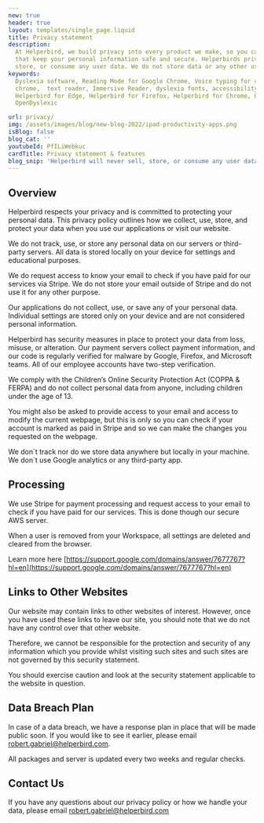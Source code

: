 ```yaml
---
new: true
header: true
layout: templates/single_page.liquid
title: Privacy statement
description:
  At Helperbird, we build privacy into every product we make, so you can enjoy great experiences
  that keep your personal information safe and secure. Helperbirds privacy features don`t sell,
  store, or consume any user data. We do not store data or any other user-related content.
keywords:
  Dyslexia software, Reading Mode for Google Chrome, Voice typing for chrome, Text to speech for
  chrome,  text reader, Immersive Reader, dyslexia fonts, accessibility software, dyslexia software,
  Helperbird for Edge, Helperbird for Firefox, Helperbird for Chrome, Opendyslexic for Chrome,
  OpenDyslexic

url: privacy/
img: /assets/images/blog/new-blog-2022/ipad-productivity-apps.png
isBlog: false
blog_cat: ''
youtubeId: PfILiWebkuc
cardTitle: Privacy statement & features
blog_snip: 'Helperbird will never sell, store, or consume any user data.'
---
```




## Overview

Helperbird respects your privacy and is committed to protecting your personal data. This privacy policy outlines how we collect, use, store, and protect your data when you use our applications or visit our website.

We do not track, use, or store any personal data on our servers or third-party servers. All data is stored locally on your device for settings and educational purposes.

We do request access to know your email to check if you have paid for our services via Stripe. We do not store your email  outside of Stripe and do not use it for any other purpose.

Our applications do not collect, use, or save any of your personal data. Individual settings are stored only on your device and are not considered personal information.

Helperbird has security measures in place to protect your data from loss, misuse, or alteration. Our payment servers collect payment information, and our code is regularly verified for malware by Google, Firefox, and Microsoft teams. All of our employee accounts have two-step verification.

We comply with the Children’s Online Security Protection Act (COPPA & FERPA) and do not collect personal data from anyone, including children under the age of 13.

You might also be asked to provide access to your email and access to modify the current webpage, but this is only so you can check if your account is marked as paid in Stripe and so we can make the changes you requested on the webpage.

We don\`t track nor do we store data anywhere but locally in your machine. We don\`t use Google analytics or any third-party app.

## Processing

We use Stripe for payment processing and request access to your email to check if you have paid for our services. This is done though our secure AWS server.

When a user is removed from your Workspace, all settings are deleted and cleared from the browser.

Learn more here
[https://support.google.com/domains/answer/7677767?hl=en](https://support.google.com/domains/answer/7677767?hl=en)

## Links to Other Websites

Our website may contain links to other websites of interest. However, once you have used these links to leave our site, you should note that we do not have any control over that other website.

Therefore, we cannot be responsible for the protection and security of any information which you provide whilst visiting such sites and such sites are not governed by this security statement.

You should exercise caution and look at the security statement applicable to the website in
question.

## Data Breach Plan

In case of a data breach, we have a response plan in place that will be made public soon. If you would like to see it earlier, please email robert.gabriel@helperbird.com.

All packages and server is updated every two weeks and regular checks.

## Contact Us

If you have any questions about our privacy policy or how we handle your data, please email [robert.gabriel@helperbird.com](mailto:robert.gabriel@helperbird.com)

